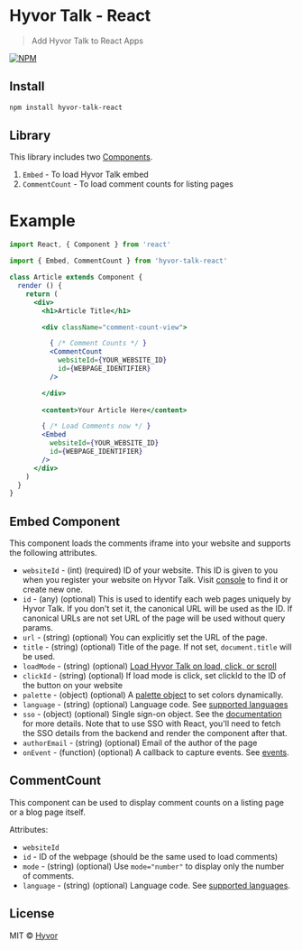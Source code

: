 # Hyvor Talk - React

> Add Hyvor Talk to React Apps

[![NPM](https://img.shields.io/npm/v/hyvor-talk-react.svg)](https://www.npmjs.com/package/hyvor-talk-react)

## Install

```bash
npm install hyvor-talk-react
```

## Library

This library includes two [Components](https://reactjs.org/docs/react-component.html).

1. `Embed` - To load Hyvor Talk embed
2. `CommentCount` - To load comment counts for listing pages

# Example

```jsx
import React, { Component } from 'react'

import { Embed, CommentCount } from 'hyvor-talk-react'

class Article extends Component {
  render () {
    return (
      <div>
        <h1>Article Title</h1>

        <div className="comment-count-view">

          { /* Comment Counts */ }
          <CommentCount 
            websiteId={YOUR_WEBSITE_ID}
            id={WEBPAGE_IDENTIFIER} 
          />

        </div>
        
        <content>Your Article Here</content>

        { /* Load Comments now */ }
        <Embed 
          websiteId={YOUR_WEBSITE_ID}
          id={WEBPAGE_IDENTIFIER}
        />
      </div>
    )
  }
}
```

## Embed Component

This component loads the comments iframe into your website and supports the following attributes.

* `websiteId` - (int) (required) ID of your website. This ID is given to you when you register your website on Hyvor Talk. Visit [console](https://talk.hyvor.com/console) to find it or create new one.
* `id` - (any) (optional) This is used to identify each web pages uniquely by Hyvor Talk. If you don't set it, the canonical URL will be used as the ID. If canonical URLs are not set URL of the page will be used without query params.
* `url` - (string) (optional) You can explicitly set the URL of the page.
* `title` - (string) (optional) Title of the page. If not set, `document.title` will be used.
* `loadMode` - (string) (optional) [Load Hyvor Talk on load, click, or scroll](https://talk.hyvor.com/docs/code#loading-modes)
* `clickId` - (string) (optional) If load mode is click, set clickId to the ID of the button on your website
* `palette` - (object) (optional) A [palette object](https://talk.hyvor.com/docs/dynamic-colors) to set colors dynamically.
* `language` - (string) (optional) Language code. See [supported languages](https://talk.hyvor.com/docs/language)
* `sso` - (object) (optional) Single sign-on object. See the [documentation](https://talk.hyvor.com/docs/sso-stateless) for more details. Note that to use SSO with React, you'll need to fetch the SSO details from the backend and render the component after that.
* `authorEmail` - (string) (optional) Email of the author of the page
* `onEvent` - (function) (optional) A callback to capture events. See [events](https://talk.hyvor.com/docs/events).


## CommentCount

This component can be used to display comment counts on a listing page or a blog page itself. 

Attributes:

* `websiteId`
* `id` - ID of the webpage (should be the same used to load comments)
* `mode` - (string) (optional) Use `mode="number"` to display only the number of comments.
* `language` - (string) (optional) Language code. See [supported languages](https://talk.hyvor.com/docs/language).


## License

MIT © [Hyvor](https://hyvor.com)